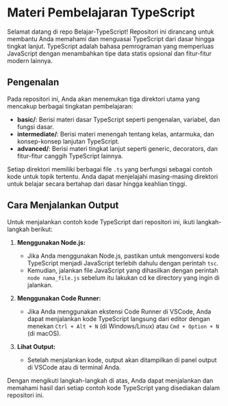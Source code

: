# Materi Pembelajaran TypeScript

Selamat datang di repo Belajar-TypeScript! Repositori ini dirancang untuk membantu Anda memahami dan menguasai TypeScript dari dasar hingga tingkat lanjut. TypeScript adalah bahasa pemrograman yang memperluas JavaScript dengan menambahkan tipe data statis opsional dan fitur-fitur modern lainnya.

## Pengenalan

Pada repositori ini, Anda akan menemukan tiga direktori utama yang mencakup berbagai tingkatan pembelajaran:

- **basic/**: Berisi materi dasar TypeScript seperti pengenalan, variabel, dan fungsi dasar.
- **intermediate/**: Berisi materi menengah tentang kelas, antarmuka, dan konsep-konsep lanjutan TypeScript.
- **advanced/**: Berisi materi tingkat lanjut seperti generic, decorators, dan fitur-fitur canggih TypeScript lainnya.

Setiap direktori memiliki berbagai file `.ts` yang berfungsi sebagai contoh kode untuk topik tertentu. Anda dapat menjelajahi masing-masing direktori untuk belajar secara bertahap dari dasar hingga keahlian tinggi.

## Cara Menjalankan Output

Untuk menjalankan contoh kode TypeScript dari repositori ini, ikuti langkah-langkah berikut:

1. **Menggunakan Node.js:**
   - Jika Anda menggunakan Node.js, pastikan untuk mengonversi kode TypeScript menjadi JavaScript terlebih dahulu dengan perintah `tsc`.
   - Kemudian, jalankan file JavaScript yang dihasilkan dengan perintah `node nama_file.js` sebelum itu lakukan cd ke directory yang ingin di jalankan.

2. **Menggunakan Code Runner:**
   - Jika Anda menggunakan ekstensi Code Runner di VSCode, Anda dapat menjalankan kode TypeScript langsung dari editor dengan menekan `Ctrl + Alt + N` (di Windows/Linux) atau `Cmd + Option + N` (di macOS).

3. **Lihat Output:**
   - Setelah menjalankan kode, output akan ditampilkan di panel output di VSCode atau di terminal Anda.

Dengan mengikuti langkah-langkah di atas, Anda dapat menjalankan dan memahami hasil dari setiap contoh kode TypeScript yang disediakan dalam repositori ini.
